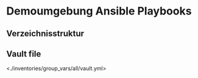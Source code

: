 # Demoumgebung Ansible Playbooks

## Verzeichnisstruktur





## Vault file


<./inventories/group_vars/all/vault.yml> 
